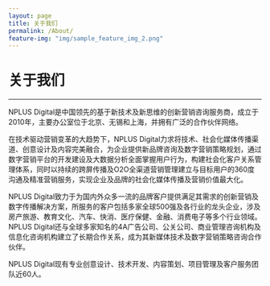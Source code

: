 ```yaml
---
layout: page
title: 关于我们
permalink: /About/
feature-img: "img/sample_feature_img_2.png"
---
```


# 关于我们
---
<p>NPLUS Digital是中国领先的基于新技术及新思维的创新营销咨询服务商，成立于2010年，主要办公室位于北京、无锡和上海，并拥有广泛的合作伙伴网络。</p>
<p>在技术驱动营销变革的大趋势下，NPLUS Digital力求将技术、社会化媒体传播渠道、创意设计及内容完美融合，为企业提供新品牌咨询及数字营销策略规划，通过数字营销平台的开发建设及大数据分析全面掌握用户行为，构建社会化客户关系管理体系，同时以持续的跨屏传播及O2O全渠道营销管理建立与目标用户的360度沟通及精准营销服务，实现企业及品牌的社会化媒体传播及营销价值最大化。</p>
<p>NPLUS Digital致力于为国内外众多一流的品牌客户提供满足其需求的创新营销及数字传播解决方案，所服务的客户包括多家全球500强及各行业的龙头企业，涉及房产旅游、教育文化、汽车、快消、医疗保健、金融、消费电子等多个行业领域。NPLUS Digital还与全球多家知名的4A广告公司、公关公司、商业管理咨询机构及信息化咨询机构建立了长期合作关系，成为其新媒体技术及数字营销策略咨询合作伙伴。</p>
<p>NPLUS  Digital现有专业创意设计、技术开发、内容策划、项目管理及客户服务团队近60人。</p>
